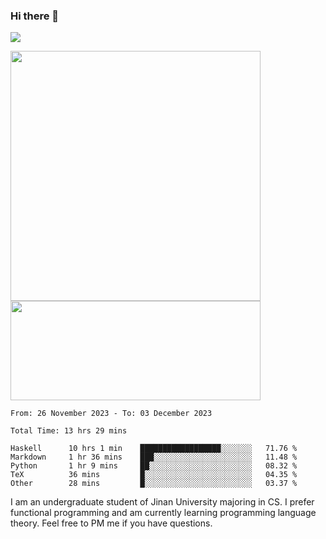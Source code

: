 ### Hi there 👋

<!--
**pe200012/pe200012** is a ✨ _special_ ✨ repository because its `README.md` (this file) appears on your GitHub profile.

Here are some ideas to get you started:

- 🔭 I’m currently working on ...
- 🌱 I’m currently learning ...
- 👯 I’m looking to collaborate on ...
- 🤔 I’m looking for help with ...
- 💬 Ask me about ...
- 📫 How to reach me: ...
- 😄 Pronouns: ...
- ⚡ Fun fact: ...
-->
![](https://www.codewars.com/users/pe200012/badges/large)
<p>
    <img width="400em" src="https://github-readme-stats-git-masterrstaa-rickstaa.vercel.app/api?username=pe200012&show_icons=true&icon_color=f44336&title_color=757de8&rank_icon=github">
    <img width="400em" height="159em" src="https://github-readme-stats-git-masterrstaa-rickstaa.vercel.app/api/top-langs/?username=pe200012&hide=html,cmake,css&title_color=757de8&layout=compact">
</p>

<!--START_SECTION:waka-->

```all_time
From: 26 November 2023 - To: 03 December 2023

Total Time: 13 hrs 29 mins

Haskell      10 hrs 1 min    ██████████████████░░░░░░░   71.76 %
Markdown     1 hr 36 mins    ███░░░░░░░░░░░░░░░░░░░░░░   11.48 %
Python       1 hr 9 mins     ██░░░░░░░░░░░░░░░░░░░░░░░   08.32 %
TeX          36 mins         █░░░░░░░░░░░░░░░░░░░░░░░░   04.35 %
Other        28 mins         █░░░░░░░░░░░░░░░░░░░░░░░░   03.37 %
```

<!--END_SECTION:waka-->

I am an undergraduate student of Jinan University majoring in CS. I prefer functional programming and am currently learning programming language theory. Feel free to PM me if you have questions.
